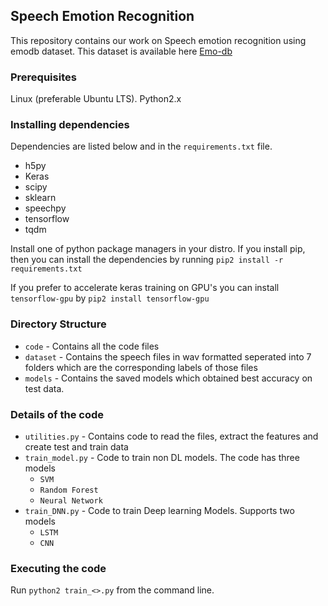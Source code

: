 ## Speech Emotion Recognition
This repository contains our work on Speech emotion recognition using emodb dataset. This dataset is available here [Emo-db](http://www.emodb.bilderbar.info/download/)

### Prerequisites
Linux (preferable Ubuntu LTS). Python2.x 

### Installing dependencies 
Dependencies are listed below and in the `requirements.txt` file.

* h5py
* Keras
* scipy
* sklearn
* speechpy
* tensorflow
* tqdm

Install one of python package managers in your distro. If you install pip, then you can install the dependencies by running 
`pip2 install -r requirements.txt` 

If you prefer to accelerate keras training on GPU's you can install `tensorflow-gpu` by 
`pip2 install tensorflow-gpu`

### Directory Structure
- `code` - Contains all the code files
- `dataset` - Contains the speech files in wav formatted seperated into 7 folders which are the corresponding labels of those files
- `models` - Contains the saved models which obtained best accuracy on test data.

### Details of the code
- `utilities.py` - Contains code to read the files, extract the features and create test and train data
- `train_model.py` - Code to train non DL models. The code has three models
	- `SVM`
	- `Random Forest`
	- `Neural Network`
- `train_DNN.py` - Code to train Deep learning Models. Supports two models
    - `LSTM`
    - `CNN`
### Executing the code
Run `python2 train_<>.py` from the command line.
